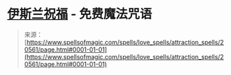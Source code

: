 <!--yml

category: 未分类

date: 2024-06-12 19:03:28

-->

# [伊斯兰祝福](https://www.spellsofmagic.com/spells/love_spells/attraction_spells/20561/page.html#0001-01-01) - 免费魔法咒语

> 来源：[https://www.spellsofmagic.com/spells/love_spells/attraction_spells/20561/page.html#0001-01-01](https://www.spellsofmagic.com/spells/love_spells/attraction_spells/20561/page.html#0001-01-01)
